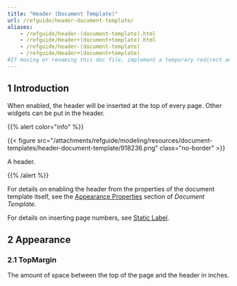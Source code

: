 ```yaml
---
title: "Header (Document Template)"
url: /refguide/header-document-template/
aliases:
    - /refguide/header-(document-template).html
    - /refguide/Header+(document+template).html
    - /refguide/header-(document-template)
    - /refguide/Header+(document+template)
#If moving or renaming this doc file, implement a temporary redirect and let the respective team know they should update the URL in the product. See Mapping to Products for more details.
---
```


## 1 Introduction

When enabled, the header will be inserted at the top of every page. Other widgets can be put in the header.

{{% alert color="info" %}}

{{< figure src="/attachments/refguide/modeling/resources/document-templates/header-document-template/918236.png" class="no-border" >}}

A header.

{{% /alert %}}

For details on enabling the header from the properties of the document template itself, see the [Appearance Properties](/refguide/document-template/#appearance-properties) section of *Document Template*.

For details on inserting page numbers, see [Static Label](/refguide/static-label-document-template/).

## 2 Appearance

### 2.1 TopMargin

The amount of space between the top of the page and the header in inches.
